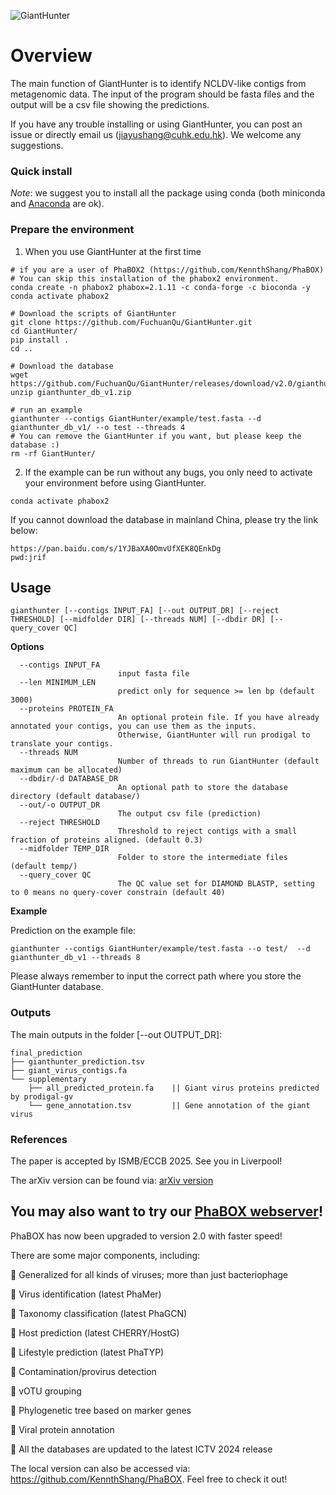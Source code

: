 
![GiantHunter](logo.jpeg)


# Overview
The main function of GiantHunter is to identify NCLDV-like contigs from metagenomic data. The input of the program should be fasta files and the output will be a csv file showing the predictions. 

If you have any trouble installing or using GiantHunter, you can post an issue or directly email us (jiayushang@cuhk.edu.hk). We welcome any suggestions.


### Quick install
*Note*: we suggest you to install all the package using conda (both miniconda and [Anaconda](https://anaconda.org/) are ok).

### Prepare the environment
1. When you use GiantHunter at the first time
```
# if you are a user of PhaBOX2 (https://github.com/KennthShang/PhaBOX)
# You can skip this installation of the phabox2 environment.
conda create -n phabox2 phabox=2.1.11 -c conda-forge -c bioconda -y
conda activate phabox2

# Download the scripts of GiantHunter
git clone https://github.com/FuchuanQu/GiantHunter.git
cd GiantHunter/
pip install .
cd ..

# Download the database
wget https://github.com/FuchuanQu/GiantHunter/releases/download/v2.0/gianthunter_db_v1.zip
unzip gianthunter_db_v1.zip

# run an example
gianthunter --contigs GiantHunter/example/test.fasta --d gianthunter_db_v1/ --o test --threads 4
# You can remove the GiantHunter if you want, but please keep the database :)
rm -rf GiantHunter/
```


2. If the example can be run without any bugs, you only need to activate your environment before using GiantHunter.
```
conda activate phabox2
```

If you cannot download the database in mainland China, please try the link below:
```
https://pan.baidu.com/s/1YJBaXA0OmvUfXEK8QEnkDg
pwd:jrif 
```

## Usage

```
gianthunter [--contigs INPUT_FA] [--out OUTPUT_DR] [--reject THRESHOLD] [--midfolder DIR] [--threads NUM] [--dbdir DR] [--query_cover QC]
```

**Options**


      --contigs INPUT_FA
                            input fasta file
      --len MINIMUM_LEN
                            predict only for sequence >= len bp (default 3000)
      --proteins PROTEIN_FA
                            An optional protein file. If you have already annotated your contigs, you can use them as the inputs. 
                            Otherwise, GiantHunter will run prodigal to translate your contigs.
      --threads NUM
                            Number of threads to run GiantHunter (default maximum can be allocated)
      --dbdir/-d DATABASE_DR
                            An optional path to store the database directory (default database/)
      --out/-o OUTPUT_DR
                            The output csv file (prediction)
      --reject THRESHOLD
                            Threshold to reject contigs with a small fraction of proteins aligned. (default 0.3)
      --midfolder TEMP_DIR
                            Folder to store the intermediate files (default temp/)
      --query_cover QC
                            The QC value set for DIAMOND BLASTP, setting to 0 means no query-cover constrain (default 40) 

**Example**

Prediction on the example file:

    gianthunter --contigs GiantHunter/example/test.fasta --o test/  --d gianthunter_db_v1 --threads 8

Please always remember to input the correct path where you store the GiantHunter database.

### Outputs

The main outputs in the folder [--out OUTPUT_DR]:

```
final_prediction
├── gianthunter_prediction.tsv
├── giant_virus_contigs.fa
└── supplementary
    ├── all_predicted_protein.fa    || Giant virus proteins predicted by prodigal-gv
    └── gene_annotation.tsv         || Gene annotation of the giant virus

```
    
    
### References

The paper is accepted by ISMB/ECCB 2025. See you in Liverpool!

The arXiv version can be found via: [arXiv version](https://arxiv.org/abs/2501.15472)

## You may also want to try our [PhaBOX webserver](https://phage.ee.cityu.edu.hk/)!

PhaBOX has now been upgraded to version 2.0 with faster speed!

There are some major components, including:

🎉 Generalized for all kinds of viruses; more than just bacteriophage

🎉 Virus identification (latest PhaMer)

🎉 Taxonomy classification (latest PhaGCN)

🎉 Host prediction (latest CHERRY/HostG)

🎉 Lifestyle prediction (latest PhaTYP)

🎉 Contamination/provirus detection

🎉 vOTU grouping

🎉 Phylogenetic tree based on marker genes

🎉 Viral protein annotation

🎉 All the databases are updated to the latest ICTV 2024 release

The local version can also be accessed via: https://github.com/KennthShang/PhaBOX. Feel free to check it out! 


